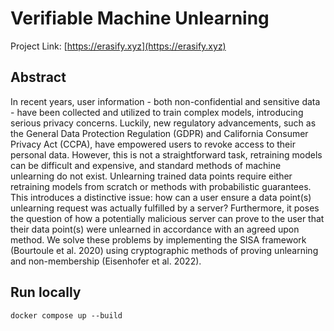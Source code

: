 # Verifiable Machine Unlearning

Project Link: [https://erasify.xyz](https://erasify.xyz)

## Abstract
In recent years, user information - both non-confidential and sensitive data - have been collected and utilized to train complex models, introducing serious privacy concerns. Luckily, new regulatory advancements, such as the General Data Protection Regulation (GDPR) and California Consumer Privacy Act (CCPA), have empowered users to revoke access to their personal data. However, this is not a straightforward task, retraining models can be difficult and expensive, and standard methods of machine unlearning do not exist. Unlearning trained data points require either retraining models from scratch or methods with probabilistic guarantees. This introduces a distinctive issue: how can a user ensure a data point(s) unlearning request was actually fulfilled by a server? Furthermore, it poses the question of how a potentially malicious server can prove to the user that their data point(s) were unlearned in accordance with an agreed upon method. We solve these problems by implementing the SISA framework (Bourtoule et al. 2020) using cryptographic methods of proving unlearning and non-membership (Eisenhofer et al. 2022).

## Run locally
```
docker compose up --build
```